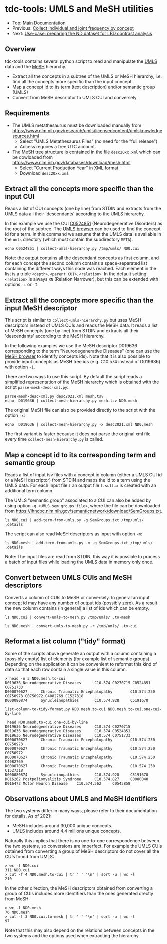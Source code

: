 # tdc-tools: UMLS and MeSH utilities

* Top: [Main Documentation](..)
* Previous: [Collect individual and joint frequency by concept](../collecting-frequency-by-concept)
* Next: [Use-case: preparing the ND dataset for LBD contrast analysis](../ND-use-case)

## Overview

tdc-tools contains several python script to read and manipulate the [UMLS](https://www.nlm.nih.gov/research/umls/index.html) data and the [MeSH](https://www.nlm.nih.gov/mesh/meshhome.html) hierarchy.

- Extract all the concepts in a subtree of the UMLS or MeSH hierarchy, i.e. find all the concepts more specific than the input concept.
- Map a concept id to its term (text description) and/or semantic group (UMLS)
- Convert from MeSH descriptor to UMLS CUI and conversely

## Requirements

* The UMLS metathesaurus must be downloaded manually from https://www.nlm.nih.gov/research/umls/licensedcontent/umlsknowledgesources.html
   * Select "UMLS Metathesaurus Files" (no need for the "full release")
   * Access requires a free UTC account.
* The MeSH tree structure is contained in the file `desc20xx.xml` which can be dowloaded from https://www.nlm.nih.gov/databases/download/mesh.html
   * Select "Current Production Year" in XML format
   * Download `desc20xx.xml`

## Extract all the concepts more specific than the input CUI

Reads a list of CUI concepts (one by line) from STDIN and extracts from the UMLS data all their 'descendants' according to the UMLS hierarchy.

In this example we use the CUI [C0524851](https://uts.nlm.nih.gov/uts/umls/concept/C0524851) (Neurodegenerative Disorders) as the root of the subtree. The [UMLS browser](https://uts.nlm.nih.gov/uts/umls/home) can be used to find the concept id for a term. In this command we assume that the UMLS data is available in the `umls` directory (which must contain the subdirectory `META`).


```
echo C0524851 | collect-umls-hierarchy.py /tmp/umls/ ND0.cui
```

Note: the output contains all the descendant concepts as first column, and for each concept the second column contains a space-separated list containing the different ways this node was reached. Each element in the list is a triple `<depth>,<parent CUI>,<relation>`. In the default setting `<relation>` is always `RN` (Relation Narrower), but this can be extended with options `-i` or `-I`.


## Extract all the concepts more specific than the input MeSH descriptor

This script is similar to `collect-umls-hierarchy.py` but uses MeSH descriptors instead of UMLS CUIs and reads the MeSH data. It reads a list of MeSH concepts (one by line) from STDIN and extracts all their 'descendants' according to the MeSH hierarchy.

In the following examples we use the MeSH descriptor D019636 corresponding to the term "Neurodegenerative Diseases" (one can use the [MeSH browser](https://meshb.nlm.nih.gov/search) to identify concepts ids). Note that it is also possible to provide input concepts as MeSH tree ids (e.g. C10.574 instead of D019636) with option `-i`. 

There are two ways to use this script. By default the script reads a simplified representation of the MeSH hierarchy which is obtained with the script `parse-mesh-desc-xml.py`:

```
parse-mesh-desc-xml.py desc2021.xml mesh.tsv
echo  D019636 | collect-mesh-hierarchy.py mesh.tsv ND0.mesh
```

The original MeSH file can also be provided directly to the script with the option `-x`:

```
echo  D019636 | collect-mesh-hierarchy.py -x desc2021.xml ND0.mesh
```

The first variant is faster because it does not parse the original xml file every time `collect-mesh-hierarchy.py` is called.



## Map a concept id to its corresponding term and semantic group

Reads a list of input tsv files with a concept id column (either a UMLS CUI id or a MeSH descriptor) from STDIN and maps the id to a term using the UMLS data. For each input file `f` an output file `f.suffix` is created with an additional term column. 

The UMLS "semantic group" associated to a CUI can also be added by using option `-g <UMLS sem groups file>`, where the file can be downloaded from https://lhncbc.nlm.nih.gov/semanticnetwork/download/SemGroups.txt.

```
ls ND0.cui | add-term-from-umls.py -g SemGroups.txt /tmp/umls/ .details
```

The script can also read MeSH descriptors as input with option `-m`:

```
ls ND0.mesh | add-term-from-umls.py -m -g SemGroups.txt /tmp/umls/ .details
```

Note: The input files are read from STDIN, this way it is possible to process a batch of input files while loading the UMLS data in memory only once.

## Convert between UMLS CUIs and MeSH descriptors

Converts a column of CUIs to MeSH or conversely.
In general an input concept id may have any number of output ids (possibly zero). As a result the new column contains (in general) a list of ids which can be empty.

```
ls ND0.cui | convert-umls-to-mesh.py /tmp/umls/ .to-mesh
```

```
ls ND0.mesh | convert-umls-to-mesh.py -r /tmp/umls/ .to-cui
```
## Reformat a list column ("tidy" format)

Some of the scripts above generate an output with a column containing a (possibly empty) list of elements (for example list of semantic groups). Depending on the application it can be convenient to reformat this kind of data so that each row contain a single value in this column.

```
> head -n 3 ND0.mesh.to-cui
D019636 Neurodegenerative Diseases      C10.574 C0270715 C0524851 C0751733
D000070627      Chronic Traumatic Encephalopathy        C10.574.250     C0750973 C0750972 C4082769 C1527318
D000080874      Synucleinopathies       C10.574.928     C5191670
```


```
list-column-to-tidy-format.py ND0.mesh.to-cui ND0.mesh.to-cui.one-cui-by-line
```

```
 head ND0.mesh.to-cui.one-cui-by-line 
D019636 Neurodegenerative Diseases      C10.574 C0270715
D019636 Neurodegenerative Diseases      C10.574 C0524851
D019636 Neurodegenerative Diseases      C10.574 C0751733
D000070627      Chronic Traumatic Encephalopathy        C10.574.250     C0750973
D000070627      Chronic Traumatic Encephalopathy        C10.574.250     C0750972
D000070627      Chronic Traumatic Encephalopathy        C10.574.250     C4082769
D000070627      Chronic Traumatic Encephalopathy        C10.574.250     C1527318
D000080874      Synucleinopathies       C10.574.928     C5191670
D016262 Postpoliomyelitis Syndrome      C10.574.827     C0080040
D016472 Motor Neuron Disease    C10.574.562     C0543858
```


## Observations about UMLS and MeSH identifiers

The two systems differ in many ways, please refer to their documentation for details. As of 2021:

* MeSH includes around 30,000 unique concepts.
* UMLS includes around 4.4 millions unique concepts.

Naturally this implies that there is no one-to-one correspondence between the two systems, so conversions are imperfect. For example the UMLS CUIs obtained from converting a group of MeSH descriptors do not cover all the CUIs found from UMLS:

```
> wc -l ND0.cui
311 ND0.cui
> cut -f 4 ND0.mesh.to-cui | tr ' ' '\n' | sort -u | wc -l
210
```

In the other direction, the MeSH descriptors obtained from converting a group of CUIs includes more identifiers than the ones generated drectly from MeSH:

```
> wc -l ND0.mesh
76 ND0.mesh
> cut -f 3 ND0.cui.to-mesh | tr ' ' '\n' | sort -u | wc -l
97
```

Note that this may also depend on the relations between concepts in the two systems and the options used when extracting the hierarchy.


